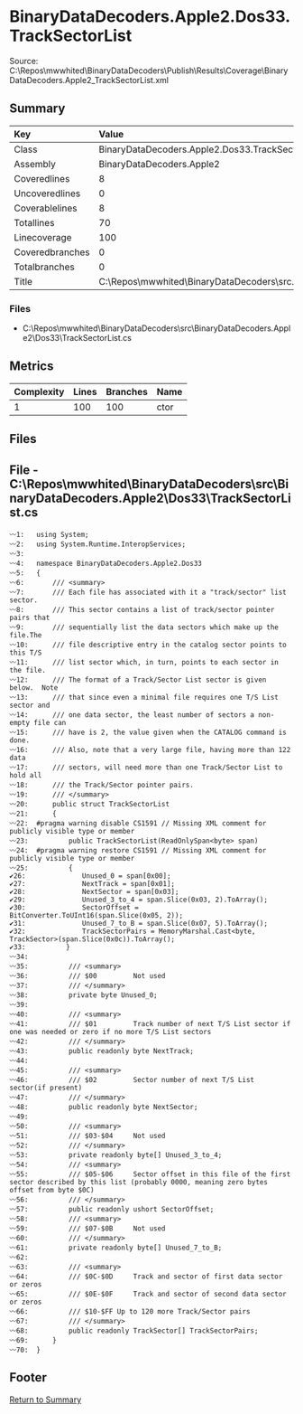 ﻿
# BinaryDataDecoders.Apple2.Dos33.TrackSectorList
Source: C:\Repos\mwwhited\BinaryDataDecoders\Publish\Results\Coverage\BinaryDataDecoders.Apple2_TrackSectorList.xml

## Summary

| Key                  | Value                                                            |
| :------------------- | :--------------------------------------------------------------- |
| Class                | BinaryDataDecoders.Apple2.Dos33.TrackSectorList              | 
| Assembly             | BinaryDataDecoders.Apple2                                    | 
| Coveredlines         | 8                                                            | 
| Uncoveredlines       | 0                                                            | 
| Coverablelines       | 8                                                            | 
| Totallines           | 70                                                           | 
| Linecoverage         | 100                                                          | 
| Coveredbranches      | 0                                                            | 
| Totalbranches        | 0                                                            | 
| Title                | C:\Repos\mwwhited\BinaryDataDecoders\src\..\src\BinaryDataDe | 

### Files
 * C:\Repos\mwwhited\BinaryDataDecoders\src\BinaryDataDecoders.Apple2\Dos33\TrackSectorList.cs

## Metrics

| Complexity | Lines | Branches | Name                                          |
| :--------- | :---- | :------- | :-------------------------------------------- |
| 1          | 100   | 100      | ctor | 
## Files

## File - C:\Repos\mwwhited\BinaryDataDecoders\src\BinaryDataDecoders.Apple2\Dos33\TrackSectorList.cs

```CSharp
〰1:   using System;
〰2:   using System.Runtime.InteropServices;
〰3:   
〰4:   namespace BinaryDataDecoders.Apple2.Dos33
〰5:   {
〰6:       /// <summary>
〰7:       /// Each file has associated with it a "track/sector" list sector.
〰8:       /// This sector contains a list of track/sector pointer pairs that
〰9:       /// sequentially list the data sectors which make up the file.The
〰10:      /// file descriptive entry in the catalog sector points to this T/S
〰11:      /// list sector which, in turn, points to each sector in the file.
〰12:      /// The format of a Track/Sector List sector is given below.  Note
〰13:      /// that since even a minimal file requires one T/S List sector and
〰14:      /// one data sector, the least number of sectors a non-empty file can
〰15:      /// have is 2, the value given when the CATALOG command is done.
〰16:      /// Also, note that a very large file, having more than 122 data
〰17:      /// sectors, will need more than one Track/Sector List to hold all
〰18:      /// the Track/Sector pointer pairs.
〰19:      /// </summary>
〰20:      public struct TrackSectorList
〰21:      {
〰22:  #pragma warning disable CS1591 // Missing XML comment for publicly visible type or member
〰23:          public TrackSectorList(ReadOnlySpan<byte> span)
〰24:  #pragma warning restore CS1591 // Missing XML comment for publicly visible type or member
〰25:          {
✔26:              Unused_0 = span[0x00];
✔27:              NextTrack = span[0x01];
✔28:              NextSector = span[0x03];
✔29:              Unused_3_to_4 = span.Slice(0x03, 2).ToArray();
✔30:              SectorOffset = BitConverter.ToUInt16(span.Slice(0x05, 2));
✔31:              Unused_7_to_B = span.Slice(0x07, 5).ToArray();
✔32:              TrackSectorPairs = MemoryMarshal.Cast<byte, TrackSector>(span.Slice(0x0c)).ToArray();
✔33:          }
〰34:  
〰35:          /// <summary>
〰36:          /// $00         Not used
〰37:          /// </summary>
〰38:          private byte Unused_0;
〰39:  
〰40:          /// <summary>
〰41:          /// $01         Track number of next T/S List sector if one was needed or zero if no more T/S List sectors
〰42:          /// </summary>
〰43:          public readonly byte NextTrack;
〰44:  
〰45:          /// <summary>
〰46:          /// $02         Sector number of next T/S List sector(if present)
〰47:          /// </summary>
〰48:          public readonly byte NextSector;
〰49:  
〰50:          /// <summary>
〰51:          /// $03-$04     Not used
〰52:          /// </summary>
〰53:          private readonly byte[] Unused_3_to_4;
〰54:          /// <summary>
〰55:          /// $05-$06     Sector offset in this file of the first sector described by this list (probably 0000, meaning zero bytes offset from byte $0C)
〰56:          /// </summary>
〰57:          public readonly ushort SectorOffset;
〰58:          /// <summary>
〰59:          /// $07-$0B     Not used
〰60:          /// </summary>
〰61:          private readonly byte[] Unused_7_to_B;
〰62:  
〰63:          /// <summary>
〰64:          /// $0C-$0D     Track and sector of first data sector or zeros
〰65:          /// $0E-$0F     Track and sector of second data sector or zeros
〰66:          /// $10-$FF Up to 120 more Track/Sector pairs
〰67:          /// </summary>
〰68:          public readonly TrackSector[] TrackSectorPairs;
〰69:      }
〰70:  }

```
## Footer 
[Return to Summary](Summary.md)

